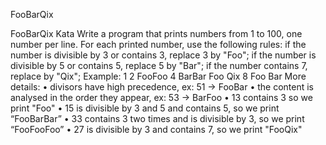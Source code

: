 FooBarQix


FooBarQix Kata
Write a program that prints numbers from 1 to 100, one number per line. For each printed number, use the following rules:
if the number is divisible by 3 or contains 3, replace 3 by "Foo"; if the number is divisible by 5 or contains 5, replace 5 by "Bar"; if the number contains 7, replace by "Qix";
Example: 1 2 FooFoo 4 BarBar Foo Qix 8 Foo Bar
More details:
	•	divisors have high precedence, ex: 51 -> FooBar
	•	the content is analysed in the order they appear, ex: 53 -> BarFoo
	•	13 contains 3 so we print "Foo"
	•	15 is divisible by 3 and 5 and contains 5, so we print “FooBarBar”
	•	33 contains 3 two times and is divisible by 3, so we print “FooFooFoo”
	•	27 is divisible by 3 and contains 7, so we print "FooQix"
